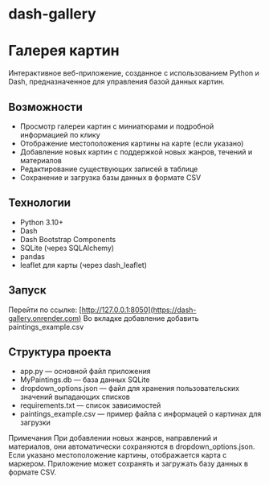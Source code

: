 # dash-gallery

# Галерея картин

Интерактивное веб-приложение, созданное с использованием Python и Dash, предназначенное для управления базой данных картин.

## Возможности

- Просмотр галереи картин с миниатюрами и подробной информацией по клику
- Отображение местоположения картины на карте (если указано)
- Добавление новых картин с поддержкой новых жанров, течений и материалов
- Редактирование существующих записей в таблице
- Сохранение и загрузка базы данных в формате CSV

## Технологии
- Python 3.10+
- Dash
- Dash Bootstrap Components
- SQLite (через SQLAlchemy)
- pandas
- leaflet для карты (через dash_leaflet)
  
## Запуск

Перейти по ссылке: [http://127.0.0.1:8050](https://dash-gallery.onrender.com)
Во вкладке добавление добавить paintings_example.csv

## Структура проекта

- app.py — основной файл приложения
- MyPaintings.db — база данных SQLite
- dropdown_options.json — файл для хранения пользовательских значений выпадающих списков
- requirements.txt — список зависимостей
- paintings_example.csv — пример файла с информацей о картинах для загрузки

Примечания
При добавлении новых жанров, направлений и материалов, они автоматически сохраняются в dropdown_options.json.
Если указано местоположение картины, отображается карта с маркером.
Приложение может сохранять и загружать базу данных в формате CSV.
